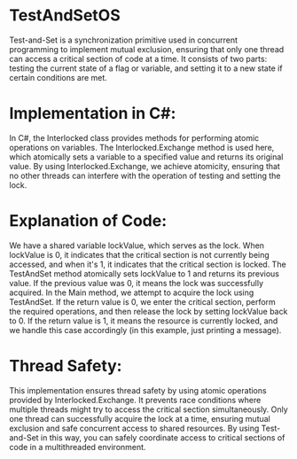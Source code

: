 # TestAndSetOS
Test-and-Set is a synchronization primitive used in concurrent programming to implement mutual exclusion, ensuring that only one thread can access a critical section of code at a time. It consists of two parts: testing the current state of a flag or variable, and setting it to a new state if certain conditions are met.

# Implementation in C#:
In C#, the Interlocked class provides methods for performing atomic operations on variables.
The Interlocked.Exchange method is used here, which atomically sets a variable to a specified value and returns its original value.
By using Interlocked.Exchange, we achieve atomicity, ensuring that no other threads can interfere with the operation of testing and setting the lock.

# Explanation of Code:
We have a shared variable lockValue, which serves as the lock. When lockValue is 0, it indicates that the critical section is not currently being accessed, and when it's 1, it indicates that the critical section is locked.
The TestAndSet method atomically sets lockValue to 1 and returns its previous value. If the previous value was 0, it means the lock was successfully acquired.
In the Main method, we attempt to acquire the lock using TestAndSet.
If the return value is 0, we enter the critical section, perform the required operations, and then release the lock by setting lockValue back to 0.
If the return value is 1, it means the resource is currently locked, and we handle this case accordingly (in this example, just printing a message).

# Thread Safety:
This implementation ensures thread safety by using atomic operations provided by Interlocked.Exchange.
It prevents race conditions where multiple threads might try to access the critical section simultaneously.
Only one thread can successfully acquire the lock at a time, ensuring mutual exclusion and safe concurrent access to shared resources.
By using Test-and-Set in this way, you can safely coordinate access to critical sections of code in a multithreaded environment.
